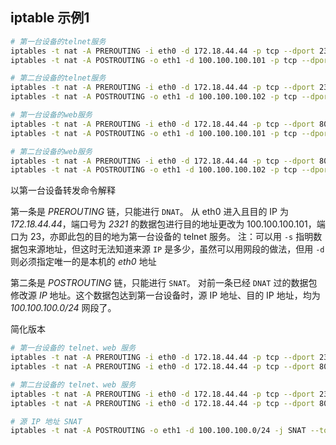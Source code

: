 ## iptable 示例1

```bash
# 第一台设备的telnet服务
iptables -t nat -A PREROUTING -i eth0 -d 172.18.44.44 -p tcp --dport 2321 -j DNAT --to 100.100.100.101:23
iptables -t nat -A POSTROUTING -o eth1 -d 100.100.100.101 -p tcp --dport 23 -j SNAT --to 100.100.100.44

# 第二台设备的telnet服务
iptables -t nat -A PREROUTING -i eth0 -d 172.18.44.44 -p tcp --dport 2322 -j DNAT --to 100.100.100.102:23
iptables -t nat -A POSTROUTING -o eth1 -d 100.100.100.102 -p tcp --dport 23 -j SNAT --to 100.100.100.44

# 第一台设备的web服务
iptables -t nat -A PREROUTING -i eth0 -d 172.18.44.44 -p tcp --dport 8081 -j DNAT --to 100.100.100.101:80
iptables -t nat -A POSTROUTING -o eth1 -d 100.100.100.101 -p tcp --dport 80 -j SNAT --to 100.100.100.44

# 第二台设备的web服务
iptables -t nat -A PREROUTING -i eth0 -d 172.18.44.44 -p tcp --dport 8082 -j DNAT --to 100.100.100.102:80
iptables -t nat -A POSTROUTING -o eth1 -d 100.100.100.102 -p tcp --dport 80 -j SNAT --to 100.100.100.44
```

以第一台设备转发命令解释

第一条是 *PREROUTING* 链，只能进行 `DNAT`。
从 eth0 进入且目的 IP 为 *172.18.44.44*，端口号为 *2321* 的数据包进行目的地址更改为 100.100.100.101，端口为 23，亦即此包的目的地为第一台设备的 telnet 服务。
注：可以用 `-s` 指明数据包来源地址，但这时无法知道来源 `IP` 是多少，虽然可以用网段的做法，但用 `-d` 则必须指定唯一的是本机的 *eth0* 地址

第二条是 *POSTROUTING* 链，只能进行 `SNAT`。
对前一条已经 `DNAT` 过的数据包修改源 *IP* 地址。这个数据包达到第一台设备时，源 IP 地址、目的 IP 地址，均为 *100.100.100.0/24* 网段了。

简化版本
```bash
# 第一台设备的 telnet、web 服务
iptables -t nat -A PREROUTING -i eth0 -d 172.18.44.44 -p tcp --dport 2321 -j DNAT --to 100.100.100.101:23
iptables -t nat -A PREROUTING -i eth0 -d 172.18.44.44 -p tcp --dport 8081 -j DNAT --to 100.100.100.101:80

# 第二台设备的 telnet、web 服务
iptables -t nat -A PREROUTING -i eth0 -d 172.18.44.44 -p tcp --dport 2322 -j DNAT --to 100.100.100.102:23
iptables -t nat -A PREROUTING -i eth0 -d 172.18.44.44 -p tcp --dport 8082 -j DNAT --to 100.100.100.102:80

# 源 IP 地址 SNAT
iptables -t nat -A POSTROUTING -o eth1 -d 100.100.100.0/24 -j SNAT --to 100.100.100.44
```